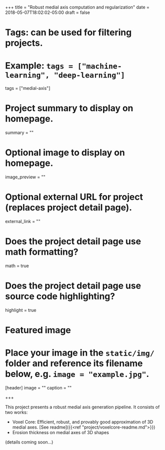 +++
title = "Robust medial axis computation and regularization"
date = 2018-05-07T18:02:02-05:00
draft = false

# Tags: can be used for filtering projects.
# Example: `tags = ["machine-learning", "deep-learning"]`
tags = ["medial-axis"]

# Project summary to display on homepage.
summary = ""

# Optional image to display on homepage.
image_preview = ""

# Optional external URL for project (replaces project detail page).
external_link = ""

# Does the project detail page use math formatting?
math = true

# Does the project detail page use source code highlighting?
highlight = true

# Featured image
# Place your image in the `static/img/` folder and reference its filename below, e.g. `image = "example.jpg"`.
[header]
image = ""
caption = ""

+++

This project presents a robust medial axis generation pipeline. It consists of two works:

+ Voxel Core: Efficient, robust, and provably good approximation of 3D medial axes. [See readme]({{<ref "project/voxelcore-readme.md">}})
+ Erosion thickness on medial axes of 3D shapes

(details coming soon...)